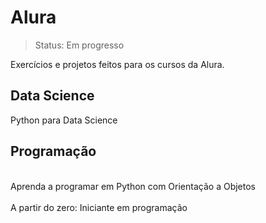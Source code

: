 <h1>Alura</h1>

> Status: Em progresso

Exercícios e projetos feitos para os cursos da Alura.

<h2>Data Science</h2>
Python para Data Science

<h2>Programação</h2>
<br>Aprenda a programar em Python com Orientação a Objetos</br>
<br>A partir do zero: Iniciante em programação</br>
